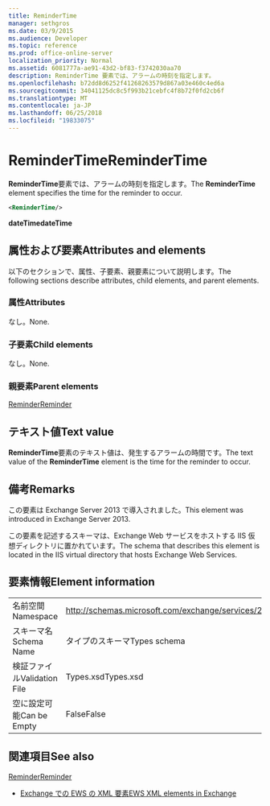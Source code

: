 ```yaml
---
title: ReminderTime
manager: sethgros
ms.date: 03/9/2015
ms.audience: Developer
ms.topic: reference
ms.prod: office-online-server
localization_priority: Normal
ms.assetid: 6081777a-ae91-43d2-bf83-f3742030aa70
description: ReminderTime 要素では、アラームの時刻を指定します。
ms.openlocfilehash: b72dd8d6252f41268263579d867a03e460c4ed6a
ms.sourcegitcommit: 34041125dc8c5f993b21cebfc4f8b72f0fd2cb6f
ms.translationtype: MT
ms.contentlocale: ja-JP
ms.lasthandoff: 06/25/2018
ms.locfileid: "19833075"
---
```

# <a name="remindertime"></a><span data-ttu-id="6a9a5-103">ReminderTime</span><span class="sxs-lookup"><span data-stu-id="6a9a5-103">ReminderTime</span></span>

<span data-ttu-id="6a9a5-104">**ReminderTime**要素では、アラームの時刻を指定します。</span><span class="sxs-lookup"><span data-stu-id="6a9a5-104">The **ReminderTime** element specifies the time for the reminder to occur.</span></span> 
  
```XML
<ReminderTime/>
```

 <span data-ttu-id="6a9a5-105">**dateTime**</span><span class="sxs-lookup"><span data-stu-id="6a9a5-105">**dateTime**</span></span>
## <a name="attributes-and-elements"></a><span data-ttu-id="6a9a5-106">属性および要素</span><span class="sxs-lookup"><span data-stu-id="6a9a5-106">Attributes and elements</span></span>

<span data-ttu-id="6a9a5-107">以下のセクションで、属性、子要素、親要素について説明します。</span><span class="sxs-lookup"><span data-stu-id="6a9a5-107">The following sections describe attributes, child elements, and parent elements.</span></span>
  
### <a name="attributes"></a><span data-ttu-id="6a9a5-108">属性</span><span class="sxs-lookup"><span data-stu-id="6a9a5-108">Attributes</span></span>

<span data-ttu-id="6a9a5-109">なし。</span><span class="sxs-lookup"><span data-stu-id="6a9a5-109">None.</span></span>
  
### <a name="child-elements"></a><span data-ttu-id="6a9a5-110">子要素</span><span class="sxs-lookup"><span data-stu-id="6a9a5-110">Child elements</span></span>

<span data-ttu-id="6a9a5-111">なし。</span><span class="sxs-lookup"><span data-stu-id="6a9a5-111">None.</span></span>
  
### <a name="parent-elements"></a><span data-ttu-id="6a9a5-112">親要素</span><span class="sxs-lookup"><span data-stu-id="6a9a5-112">Parent elements</span></span>

[<span data-ttu-id="6a9a5-113">Reminder</span><span class="sxs-lookup"><span data-stu-id="6a9a5-113">Reminder</span></span>](reminder.md)
  
## <a name="text-value"></a><span data-ttu-id="6a9a5-114">テキスト値</span><span class="sxs-lookup"><span data-stu-id="6a9a5-114">Text value</span></span>

<span data-ttu-id="6a9a5-115">**ReminderTime**要素のテキスト値は、発生するアラームの時間です。</span><span class="sxs-lookup"><span data-stu-id="6a9a5-115">The text value of the **ReminderTime** element is the time for the reminder to occur.</span></span> 
  
## <a name="remarks"></a><span data-ttu-id="6a9a5-116">備考</span><span class="sxs-lookup"><span data-stu-id="6a9a5-116">Remarks</span></span>

<span data-ttu-id="6a9a5-117">この要素は Exchange Server 2013 で導入されました。</span><span class="sxs-lookup"><span data-stu-id="6a9a5-117">This element was introduced in Exchange Server 2013.</span></span>
  
<span data-ttu-id="6a9a5-118">この要素を記述するスキーマは、Exchange Web サービスをホストする IIS 仮想ディレクトリに置かれています。</span><span class="sxs-lookup"><span data-stu-id="6a9a5-118">The schema that describes this element is located in the IIS virtual directory that hosts Exchange Web Services.</span></span>
  
## <a name="element-information"></a><span data-ttu-id="6a9a5-119">要素情報</span><span class="sxs-lookup"><span data-stu-id="6a9a5-119">Element information</span></span>

|||
|:-----|:-----|
|<span data-ttu-id="6a9a5-120">名前空間</span><span class="sxs-lookup"><span data-stu-id="6a9a5-120">Namespace</span></span>  <br/> |http://schemas.microsoft.com/exchange/services/2006/types  <br/> |
|<span data-ttu-id="6a9a5-121">スキーマ名</span><span class="sxs-lookup"><span data-stu-id="6a9a5-121">Schema Name</span></span>  <br/> |<span data-ttu-id="6a9a5-122">タイプのスキーマ</span><span class="sxs-lookup"><span data-stu-id="6a9a5-122">Types schema</span></span>  <br/> |
|<span data-ttu-id="6a9a5-123">検証ファイル</span><span class="sxs-lookup"><span data-stu-id="6a9a5-123">Validation File</span></span>  <br/> |<span data-ttu-id="6a9a5-124">Types.xsd</span><span class="sxs-lookup"><span data-stu-id="6a9a5-124">Types.xsd</span></span>  <br/> |
|<span data-ttu-id="6a9a5-125">空に設定可能</span><span class="sxs-lookup"><span data-stu-id="6a9a5-125">Can be Empty</span></span>  <br/> |<span data-ttu-id="6a9a5-126">False</span><span class="sxs-lookup"><span data-stu-id="6a9a5-126">False</span></span>  <br/> |
   
## <a name="see-also"></a><span data-ttu-id="6a9a5-127">関連項目</span><span class="sxs-lookup"><span data-stu-id="6a9a5-127">See also</span></span>



[<span data-ttu-id="6a9a5-128">Reminder</span><span class="sxs-lookup"><span data-stu-id="6a9a5-128">Reminder</span></span>](reminder.md)


- [<span data-ttu-id="6a9a5-129">Exchange での EWS の XML 要素</span><span class="sxs-lookup"><span data-stu-id="6a9a5-129">EWS XML elements in Exchange</span></span>](ews-xml-elements-in-exchange.md)

